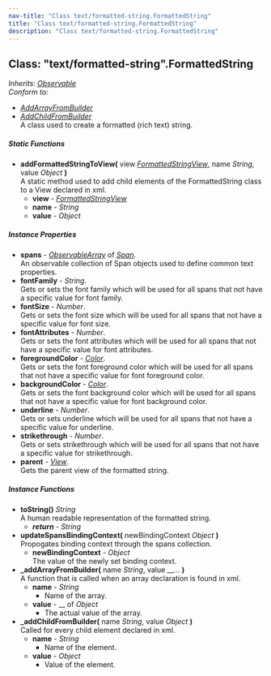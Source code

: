 ```yaml
---
nav-title: "Class text/formatted-string.FormattedString"
title: "Class text/formatted-string.FormattedString"
description: "Class text/formatted-string.FormattedString"
---
```

## Class: "text/formatted-string".FormattedString  
_Inherits:_ [_Observable_](../../data/observable/Observable.md)  
_Conform to:_
 - [_AddArrayFromBuilder_](../../ui/core/view/AddArrayFromBuilder.md)
 - [_AddChildFromBuilder_](../../ui/core/view/AddChildFromBuilder.md)  
A class used to create a formatted (rich text) string.

##### Static Functions
 - **addFormattedStringToView(** view [_FormattedStringView_](../../text/formatted-string/FormattedStringView.md), name _String_, value _Object_ **)**  
     A static method used to add child elements of the FormattedString class to a View declared in xml.
   - **view** - [_FormattedStringView_](../../text/formatted-string/FormattedStringView.md)
   - **name** - _String_
   - **value** - _Object_

##### Instance Properties
 - **spans** - [_ObservableArray_](../../data/observable-array/ObservableArray.md) of [_Span_](../../text/span/Span.md).    
  An observable collection of Span objects used to define common text properties.
 - **fontFamily** - _String_.    
  Gets or sets the font family which will be used for all spans that not have a specific value for font family.
 - **fontSize** - _Number_.    
  Gets or sets the font size which will be used for all spans that not have a specific value for font size.
 - **fontAttributes** - _Number_.    
  Gets or sets the font attributes which will be used for all spans that not have a specific value for font attributes.
 - **foregroundColor** - [_Color_](../../color/Color.md).    
  Gets or sets the font foreground color which will be used for all spans that not have a specific value for font foreground color.
 - **backgroundColor** - [_Color_](../../color/Color.md).    
  Gets or sets the font background color which will be used for all spans that not have a specific value for font background color.
 - **underline** - _Number_.    
  Gets or sets underline which will be used for all spans that not have a specific value for underline.
 - **strikethrough** - _Number_.    
  Gets or sets strikethrough which will be used for all spans that not have a specific value for strikethrough.
 - **parent** - [_View_](../../ui/core/view/View.md).    
  Gets the parent view of the formatted string.

##### Instance Functions
 - **toString()** _String_  
     A human readable representation of the formatted string.
   - _**return**_ - _String_
 - **updateSpansBindingContext(** newBindingContext _Object_ **)**  
     Propogates binding context through the spans collection.
   - **newBindingContext** - _Object_  
     The value of the newly set binding context.
 - **_addArrayFromBuilder(** name _String_, value __... **)**  
     A function that is called when an array declaration is found in xml.
   - **name** - _String_  
     - Name of the array.
   - **value** - __ of _Object_  
     - The actual value of the array.
 - **_addChildFromBuilder(** name _String_, value _Object_ **)**  
     Called for every child element declared in xml.
   - **name** - _String_  
     - Name of the element.
   - **value** - _Object_  
     - Value of the element.